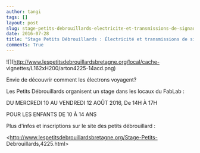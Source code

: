 ```yaml
---
author: tangi
tags: []
layout: post
slug: stage-petits-debrouillards-electricite-et-transmissions-de-signaux
date: 2016-07-28
title: "Stage Petits Débrouillards : Électricité et transmissions de signaux"
comments: True
---
```

![](http://www.lespetitsdebrouillardsbretagne.org/local/cache-
vignettes/L162xH200/arton4225-14acd.png)

Envie de découvrir comment les électrons voyagent?

Les Petits Débrouillards organisent un stage dans les locaux du FabLab :

DU MERCREDI 10 AU VENDREDI 12 AOÛT 2016, De 14H À 17H

POUR LES ENFANTS DE 10 À 14 ANS

Plus d'infos et inscriptions sur le site des petits débrouillard :

<http://www.lespetitsdebrouillardsbretagne.org/Stage-Petits-
Debrouillards,4225.html>




